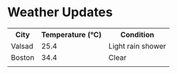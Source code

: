 # Weather Updates

<!-- WEATHER-UPDATE-START -->
<table><tr><th>City</th><th>Temperature (°C)</th><th>Condition</th></tr><tr><td>Valsad</td><td>25.4</td><td>Light rain shower</td></tr><tr><td>Boston</td><td>34.4</td><td>Clear</td></tr><tr><td></td><td></td><td></td></tr></table>
<!-- WEATHER-UPDATE-END -->
